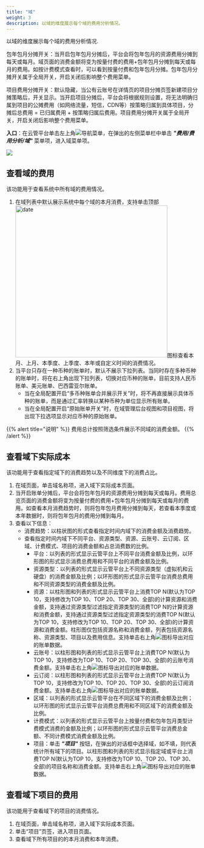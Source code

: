```yaml
---
title: "域"
weight: 3
description: 以域的维度展示每个域的费用分析情况。
---
```


以域的维度展示每个域的费用分析情况.

包年包月分摊开关：当开启包年包月分摊后，平台会将包年包月的资源费用分摊到每天或每月。域页面的消费金额将变为按量付费的费用+包年包月分摊到每天或每月的费用。如按计费模式查看时，可以看到按量付费和包年包月分摊。包年包月分摊开关属于全局开关，开启关闭后影响整个费用菜单。

项目费用分摊开关：默认隐藏，当公有云账号在详情页的项目分摊页签新建项目分摊策略后，开关显示。当开启项目分摊后，平台会将根据规则设置，将无法明确归属到项目的公摊费用（如网络流量，短信，CDN等）按策略归属到具体项目，分摊后总费用 = 已归属费用 + 按策略归属后费用。项目费用分摊开关属于全局开关，开启关闭后影响整个费用菜单。

**入口**：在云管平台单击左上角![](../../../images/intro/nav.png)导航菜单，在弹出的左侧菜单栏中单击 **_"费用/费用分析/域"_** 菜单项，进入域菜单项。

![](../../../images/bill/billdomain1.png)

## 查看域的费用

该功能用于查看系统中所有域的费用情况。

1. 在域列表中默认展示系统中每个域的本月消费，支持单击顶部<img src="../../../images/bill/month1.png" width="400" alt="date">图标查看本月、上月、本季度、上季度、本年或自定义时间的消费情况。
2. 当平台只存在一种币种的账单时，默认不展示下拉列表。当同时存在多种币种的账单时，将在右上角出现下拉列表，切换对应币种的账单，目前支持人民币账单、美元账单、巴西雷亚尔账单。
    - 当在全局配置开启“多币种账单合并展示开关”时，将不再直接展示具体币种的账单，而是通过汇率转换以某种币种为单位显示所有账单。
    - 当在全局配置开启“原始账单开关”时，在域管理后台视图和项目视图，将出现下拉选项显示对应币种的原始账单。

{{% alert title="说明" %}}
费用总计按照筛选条件展示不同域的消费金额。
{{% /alert %}}

## 查看域下实际成本

该功能用于查看指定域下的消费趋势以及不同维度下的消费占比。

1. 在域页面，单击域名称项，进入域下实际成本页面。
2. 当开启账单分摊后，平台会将包年包月的资源费用分摊到每天或每月。费用总览页面的消费金额将变为按量付费的费用+包年包月分摊到每天或每月的费用。如查看本月消费趋势时，则将包年包月费用分摊到每天，若查看本季度或本年数据时，则将包年包月的费用分摊到每月。
3. 查看以下信息：
    - 消费趋势：以柱状图的形式查看指定时间内域下的消费金额及消费趋势。
    - 查看指定时间内域下不同平台、资源类型、资源、云账号、云订阅、区域、计费模式、项目的消费金额和占总消费数的比例。
        - 平台：以列表的形式显示云管平台上不同平台消费金额及比例，以环形图的形式显示消费总费用和不同平台的消费金额及比例。
        - 资源类型：以列表的形式显示云管平台上不同资源类型（虚拟机和云硬盘）的消费金额及比例；以环形图的形式显示云管平台消费总费用和不同资源类型的消费金额及比例。
        - 资源：以柱形图和列表的形式显示云管平台上消费TOP N(默认为TOP 10，支持修改为TOP 10、TOP 20、TOP 30、全部)的计算资源和消费金额，支持通过资源类型过滤指定资源类型的消费TOP N的计算资源和消费金额，支持通过资源类型过滤指定资源类型的消费TOP N(默认为TOP 10，支持修改为TOP 10、TOP 20、TOP 30、全部)的计算资源和消费金额。柱形图仅包括资源名称和消费金额，列表包括资源名称、资源类型、项目以及费用信息。支持单击右上角![](../../../images/system/download.png)图标导出对应的账单数据。
        - 云账号：以柱形图和列表的形式显示云管平台上消费TOP N(默认为TOP 10，支持修改为TOP 10、TOP 20、TOP 30、全部)的云账号消费金额。支持单击右上角![](../../../images/system/download.png)图标导出对应的账单数据。
        - 云订阅：以柱形图和列表的形式显示云管平台上消费TOP N(默认为TOP 10，支持修改为TOP 10、TOP 20、TOP 30、全部)的云订阅消费金额。支持单击右上角![](../../../images/system/download.png)图标导出对应的账单数据。
        - 区域：以列表的形式显示云管平台在不同区域下的消费金额及比例；以环形图的形式显示云管平台消费总费用和不同区域下的消费金额及比例。
        - 计费模式：以列表的形式显示云管平台上按量付费和包年包月类型计费模式消费的金额及比例；以环形图的形式显示云管平台消费总金额、不同计费模式消费金额及比例。
        - 项目：单击 **_"项目"_** 按钮，在弹出的对话框中选择域，如不填，则代表统计所有域下的项目。以柱形图和列表的形式显示指定域或平台上消费TOP N(默认为TOP 10，支持修改为TOP 10、TOP 20、TOP 30、全部)的项目名称和消费金额。支持单击右上角![](../../../images/system/download.png)图标导出对应的账单数据。


## 查看域下项目的费用

该功能用于查看域下的项目的消费情况。

1. 在域页面，单击域名称项，进入域下实际成本页面。
2. 单击“项目”页签，进入项目页面。
3. 查看域下所有项目的的本月消费和本年消费。
